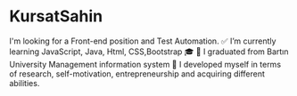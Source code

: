 # KursatSahin

I'm looking for a Front-end position and Test Automation.
✅ I’m currently learning JavaScript, Java, Html, CSS,Bootstrap
🎓 🌿 I graduated from Bartın University Management information system
💭 I developed myself in terms of research, self-motivation, entrepreneurship and acquiring different abilities.
